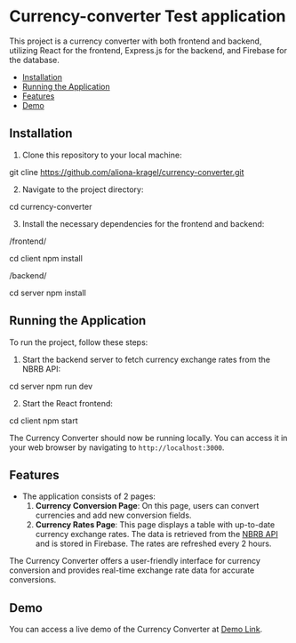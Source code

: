 # Currency-converter Test application

This project is a currency converter with both frontend and backend, utilizing React for the frontend, Express.js for the backend, and Firebase for the database.

- [Installation](#installation)
- [Running the Application](#running-the-application)
- [Features](#features)
- [Demo](#demo)


## Installation

1. Clone this repository to your local machine:

git cline https://github.com/aliona-kragel/currency-converter.git

2. Navigate to the project directory:

cd currency-converter

3. Install the necessary dependencies for the frontend and backend:

/frontend/ 
 
cd client
npm install

/backend/ 

cd server
npm install


## Running the Application

To run the project, follow these steps:

1. Start the backend server to fetch currency exchange rates from the NBRB API:

cd server
npm run dev

2. Start the React frontend:

cd client
npm start

The Currency Converter should now be running locally. You can access it in your web browser by navigating to `http://localhost:3000`.


## Features

- The application consists of 2 pages:
  1. **Currency Conversion Page**: On this page, users can convert currencies and add new conversion fields.
  2. **Currency Rates Page**: This page displays a table with up-to-date currency exchange rates. The data is retrieved from the [NBRB API](https://api.nbrb.by/exrates/rates?periodicity=0) and is stored in Firebase. The rates are refreshed every 2 hours.

The Currency Converter offers a user-friendly interface for currency conversion and provides real-time exchange rate data for accurate conversions.

## Demo

You can access a live demo of the Currency Converter at [Demo Link]().


